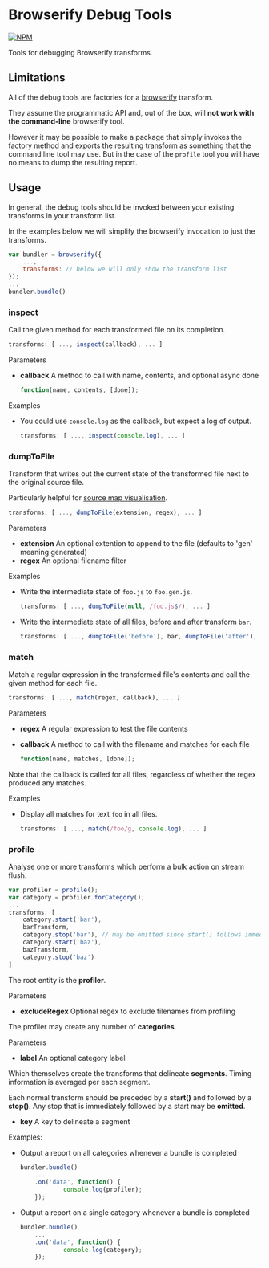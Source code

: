# Browserify Debug Tools

[![NPM](https://nodei.co/npm/browserify-debug-tools.png)](https://github.com/bholloway/browserify-debug-tools)

Tools for debugging Browserify transforms.

## Limitations

All of the debug tools are factories for a [browserify](http://browserify.org/) transform.

They assume the programmatic API and, out of the box, will **not work with the command-line** browserify tool.

However it may be possible to make a package that simply invokes the factory method and exports the resulting transform as something that the command line tool may use. But in the case of the `profile` tool you will have no means to dump the resulting report.

## Usage

In general, the debug tools should be invoked between your existing transforms in your transform list.

In the examples below we will simplify the browserify invocation to just the transforms.

```javascript
var bundler = browserify({
	...,
    transforms: // below we will only show the transform list
});
...
bundler.bundle()
```

### inspect

Call the given method for each transformed file on its completion.

```javascript
transforms: [ ..., inspect(callback), ... ]
```

Parameters

* **callback** A method to call with name, contents, and optional async done

	```javascript
	function(name, contents, [done]);
	```

Examples

* You could use `console.log` as the callback, but expect a log of output.

	```javascript
	transforms: [ ..., inspect(console.log), ... ]
	```
	
### dumpToFile

Transform that writes out the current state of the transformed file next to the original source file.

Particularly helpful for [source map visualisation](http://sokra.github.io/source-map-visualization).

```javascript
transforms: [ ..., dumpToFile(extension, regex), ... ]
```

Parameters

* **extension** An optional extention to append to the file (defaults to 'gen' meaning generated)
* **regex** An optional filename filter

Examples

* Write the intermediate state of `foo.js` to `foo.gen.js`.

	```javascript
	transforms: [ ..., dumpToFile(null, /foo.js$/), ... ]
	```

* Write the intermediate state of all files, before and after transform `bar`.

	```javascript
	transforms: [ ..., dumpToFile('before'), bar, dumpToFile('after'), ... ]
	```
	
### match

Match a regular expression in the transformed file's contents and call the given method for each file.

```javascript
transforms: [ ..., match(regex, callback), ... ]
```

Parameters

 * **regex** A regular expression to test the file contents
 * **callback** A method to call with the filename and matches for each file

	```javascript
	function(name, matches, [done]);
	```

Note that the callback is called for all files, regardless of whether the regex produced any matches.

Examples

 * Display all matches for text `foo` in all files.

	```javascript
	transforms: [ ..., match(/foo/g, console.log), ... ]
	```

### profile

Analyse one or more transforms which perform a bulk action on stream flush.

```javascript
var profiler = profile();
var category = profiler.forCategory();
...
transforms: [
	category.start('bar'),
	barTransform,
	category.stop('bar'), // may be omitted since start() follows immediately after
	category.start('baz'),
	bazTransform,
	category.stop('baz')
]
```

The root entity is the **profiler**.

Parameters

* **excludeRegex** Optional regex to exclude filenames from profiling

The profiler may create any number of **categories**.

Parameters

* **label** An optional category label

Which themselves create the transforms that delineate **segments**. Timing information is averaged per each segment.

Each normal transform should be preceded by a **start()** and followed by a **stop()**. Any stop that is immediately followed by a start may be **omitted**.

* **key** A key to delineate a segment

Examples:

* Output a report on all categories whenever a bundle is completed

	```javascript
	bundler.bundle()
		...
		.on('data', function() {
				console.log(profiler);
		});
	```

* Output a report on a single category whenever a bundle is completed

	```javascript
	bundler.bundle()
		...
		.on('data', function() {
				console.log(category);
		});
	```

